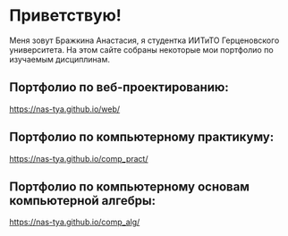 # Приветствую!

Меня зовут Бражкина Анастасия, я студентка ИИТиТО Герценовского университета. На этом сайте собраны некоторые мои портфолио по изучаемым дисциплинам.

## Портфолио по веб-проектированию: 

https://nas-tya.github.io/web/

## Портфолио по компьютерному практикуму:

https://nas-tya.github.io/comp_pract/

## Портфолио по компьютерному основам компьютерной алгебры:

https://nas-tya.github.io/comp_alg/
